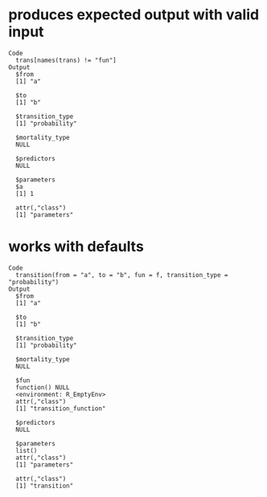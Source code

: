 # produces expected output with valid input

    Code
      trans[names(trans) != "fun"]
    Output
      $from
      [1] "a"
      
      $to
      [1] "b"
      
      $transition_type
      [1] "probability"
      
      $mortality_type
      NULL
      
      $predictors
      NULL
      
      $parameters
      $a
      [1] 1
      
      attr(,"class")
      [1] "parameters"
      

# works with defaults

    Code
      transition(from = "a", to = "b", fun = f, transition_type = "probability")
    Output
      $from
      [1] "a"
      
      $to
      [1] "b"
      
      $transition_type
      [1] "probability"
      
      $mortality_type
      NULL
      
      $fun
      function() NULL
      <environment: R_EmptyEnv>
      attr(,"class")
      [1] "transition_function"
      
      $predictors
      NULL
      
      $parameters
      list()
      attr(,"class")
      [1] "parameters"
      
      attr(,"class")
      [1] "transition"

